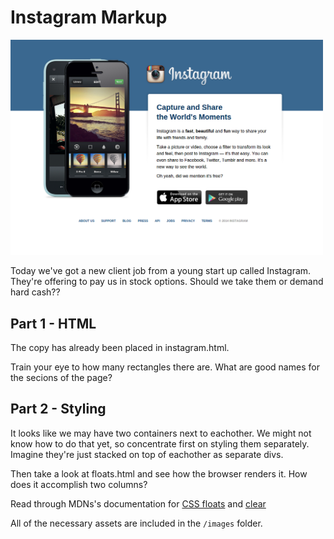 # Instagram Markup

<img alt="Screenshot of our version." title="Shmeal deal." src="local-screenshot.png" width="500px"/>

Today we've got a new client job from a young start up called Instagram.  They're offering to pay us in stock options. Should we take them or demand hard cash??

## Part 1 - HTML

The copy has already been placed in instagram.html. 

Train your eye to how many rectangles there are. 
What are good names for the secions of the page?

## Part 2 - Styling

It looks like we may have two containers next to eachother. 
We might not know how to do that yet, so concentrate first on styling them separately.
Imagine they're just stacked on top of eachother as separate divs.

Then take a look at floats.html and see how the browser renders it. How does it accomplish two columns?

Read through MDNs's documentation for [CSS floats](https://developer.mozilla.org/en-US/docs/Web/CSS/float) and [clear](https://developer.mozilla.org/en-US/docs/Web/CSS/clear)

All of the necessary assets are included in the `/images` folder.
